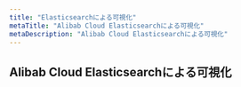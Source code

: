 ```yaml
---
title: "Elasticsearchによる可視化"
metaTitle: "Alibab Cloud Elasticsearchによる可視化"
metaDescription: "Alibab Cloud Elasticsearchによる可視化"
---
```


## Alibab Cloud Elasticsearchによる可視化



